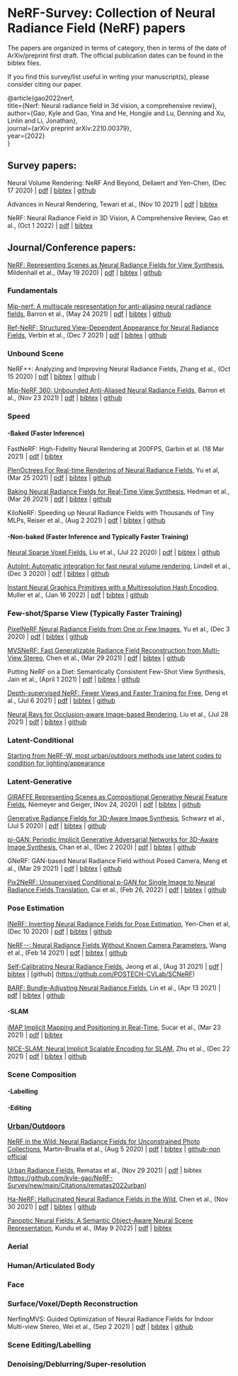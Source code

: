 # NeRF-Survey: Collection of Neural Radiance Field (NeRF) papers


The papers are organized in terms of category, then in terms of the date of ArXiv/preprint first draft. The official publication dates can be found in the bibtex files. 

If you find this survey/list useful in writing your manuscript(s), please consider citing our paper. 

@article{gao2022nerf,<br>
  title={Nerf: Neural radiance field in 3d vision, a comprehensive review},<br>
  author={Gao, Kyle and Gao, Yina and He, Hongjie and Lu, Denning and Xu, Linlin and Li, Jonathan},<br>
  journal={arXiv preprint arXiv:2210.00379},<br>
  year={2022}<br>
}<br>


## Survey papers:

Neural Volume Rendering: NeRF And Beyond, Dellaert and Yen-Chen, (Dec 17 2020) | [pdf](https://arxiv.org/abs/2101.05204) | [bibtex](https://github.com/kyle-gao/NeRF-Survey/blob/main/Citations/dellaert2020neural) | [github](https://github.com/yenchenlin/awesome-NeRF)

Advances in Neural Rendering, Tewari et al., (Nov 10 2021) | [pdf](https://arxiv.org/abs/2111.05849) | [bibtex](https://github.com/kyle-gao/NeRF-Survey/blob/main/Citations/tewari2022advances)

NeRF: Neural Radiance Field in 3D Vision, A Comprehensive Review, Gao et al., (Oct 1 2022) | [pdf](https://arxiv.org/abs/2210.00379) | [bibtex](https://github.com/kyle-gao/NeRF-Survey/blob/main/Citations/gao2022nerf)

## Journal/Conference papers:

[NeRF: Representing Scenes as Neural Radiance Fields for View Synthesis](https://www.matthewtancik.com/nerf), Mildenhall et al., (May 19 2020) | [pdf](https://arxiv.org/abs/2003.08934) | [bibtex](https://github.com/kyle-gao/NeRF-Survey/blob/main/Citations/mildenhall2021nerf) | [github](https://github.com/bmild/nerf)

### Fundamentals

[Mip-nerf: A multiscale representation for anti-aliasing neural radiance fields](https://jonbarron.info/mipnerf/), Barron et al., (May 24 2021) | [pdf](https://arxiv.org/abs/2103.13415) | [bibtex](https://github.com/kyle-gao/NeRF-Survey/blob/main/Citations/barron2021mip) | [github](https://github.com/google/mipnerf)

[Ref-NeRF: Structured View-Dependent Appearance for Neural Radiance Fields](https://dorverbin.github.io/refnerf/), Verbin et al., (Dec 7 2021) | [pdf](https://arxiv.org/abs/2112.03907) | [bibtex](https://github.com/kyle-gao/NeRF-Survey/blob/main/Citations/verbin2022ref) | [github](https://github.com/google-research/multinerf)

### Unbound Scene
NeRF++: Analyzing and Improving Neural Radiance Fields, Zhang et al., (Oct 15 2020) | [pdf](https://arxiv.org/abs/2010.07492) | [bibtex](https://github.com/kyle-gao/NeRF-Survey/blob/main/Citations/zhang2020nerf%2B%2B) | [github](https://github.com/Kai-46/nerfplusplus) |

[Mip-NeRF 360: Unbounded Anti-Aliased Neural Radiance Fields](https://jonbarron.info/mipnerf360/), Barron et al., (Nov 23 2021) | [pdf](https://arxiv.org/abs/2111.12077) | [bibtex](https://github.com/kyle-gao/NeRF-Survey/blob/main/Citations/barron2022mip) | [github](https://github.com/google-research/multinerf)


### Speed

#### -Baked (Faster Inference)

FastNeRF: High-Fidelity Neural Rendering at 200FPS, Garbin et al. (18 Mar 2021) | [pdf](https://arxiv.org/abs/2103.10380) | [bibtex](https://github.com/kyle-gao/NeRF-Survey/blob/main/Citations/garbin2021fastnerf)

[PlenOctrees For Real-time Rendering of Neural Radiance Fields](https://alexyu.net/plenoctrees/), Yu et al, (Mar 25 2021) | [pdf](https://arxiv.org/abs/2103.14024) | [bibtex](https://github.com/kyle-gao/NeRF-Survey/blob/main/Citations/yu2021plenoctrees) | [github](https://github.com/sxyu/plenoctree)

[Baking Neural Radiance Fields for Real-Time View Synthesis](https://phog.github.io/snerg/), Hedman et al., (Mar 26 2021) | [pdf](https://arxiv.org/abs/2103.14645) | [bibtex](https://github.com/kyle-gao/NeRF-Survey/blob/main/Citations/hedman2021baking) | [github](https://github.com/google-research/google-research/tree/master/snerg)

KiloNeRF: Speeding up Neural Radiance Fields with Thousands of Tiny MLPs, Reiser et al., (Aug 2 2021) | [pdf](https://arxiv.org/abs/2103.13744) | [bibtex](https://github.com/kyle-gao/NeRF-Survey/blob/main/Citations/reiser2021kilonerf) | [github](https://github.com/creiser/kilonerf)

#### -Non-baked (Faster Inference and Typically Faster Training)

[Neural Sparse Voxel Fields](https://lingjie0206.github.io/papers/NSVF/), Liu et al., (Jul 22 2020) | [pdf](https://arxiv.org/abs/2007.11571) | [bibtex](https://github.com/kyle-gao/NeRF-Survey/blob/main/Citations/liu2020neural) | [github](https://github.com/facebookresearch/NSVF)

[AutoInt: Automatic integration for fast neural volume rendering](https://davidlindell.com/publications/autoint), Lindell et al., (Dec 3 2020) | [pdf](https://arxiv.org/abs/2012.01714) | [bibtex](https://github.com/kyle-gao/NeRF-Survey/blob/main/Citations/lindell2021autoint) | [github](https://github.com/computational-imaging/automatic-integration)

[Instant Neural Graphics Primitives with a Multiresolution Hash Encoding](https://nvlabs.github.io/instant-ngp/), Muller et al., (Jan 16 2022) | [pdf](https://arxiv.org/abs/2201.05989) | [bibtex](https://github.com/kyle-gao/NeRF-Survey/blob/main/Citations/muller2022instant) | [github](https://github.com/NVlabs/instant-ngp)


### Few-shot/Sparse View (Typically Faster Training)
[PixelNeRF Neural Radiance Fields from One or Few Images](https://alexyu.net/pixelnerf/), Yu et al., (Dec 3 2020) | [pdf](https://arxiv.org/abs/2012.02190) | [bibtex](https://github.com/kyle-gao/NeRF-Survey/new/main/Citations/yu2021pixelnerf) | [github](https://github.com/sxyu/pixel-nerf)

[MVSNeRF: Fast Generalizable Radiance Field Reconstruction from Multi-View Stereo](https://apchenstu.github.io/mvsnerf/), Chen et al., (Mar 29 2021) | [pdf](https://arxiv.org/abs/2103.15595) | [bibtex](https://github.com/kyle-gao/NeRF-Survey/new/main/Citations/chen2021mvsnerf) | [github](https://github.com/apchenstu/mvsnerf)

Putting NeRF on a Diet: Semantically Consistent Few-Shot View Synthesis, Jain et al., (April 1 2021) | [pdf](https://arxiv.org/abs/2104.00677) | [bibtex](https://github.com/kyle-gao/NeRF-Survey/new/main/Citations/jain2021putting) | [github](https://github.com/ajayjain/DietNeRF)

[Depth-supervised NeRF: Fewer Views and Faster Training for Free](https://www.cs.cmu.edu/~dsnerf/), Deng et al., (Jul 6 2021) | [pdf](https://arxiv.org/abs/2107.02791) | [bibtex](https://github.com/kyle-gao/NeRF-Survey/new/main/Citations/deng2022depth) | [github](https://github.com/dunbar12138/DSNeRF)

[Neural Rays for Occlusion-aware Image-based Rendering](https://liuyuan-pal.github.io/NeuRay/), Liu et al., (Jul 28 2021) | [pdf](https://arxiv.org/abs/2107.13421) | [bibtex](https://github.com/kyle-gao/NeRF-Survey/new/main/Citations/liu2022neural) | [github](https://github.com/liuyuan-pal/NeuRay)



### Latent-Conditional 
[Starting from NeRF-W, most urban/outdoors methods use latent codes to condition for lighting/appearance](#Urban)

### Latent-Generative
[GIRAFFE Representing Scenes as Compositional Generative Neural Feature Fields](https://m-niemeyer.github.io/project-pages/giraffe/index.html), Niemeyer and Geiger, (Nov 24, 2020) | [pdf](https://arxiv.org/abs/2011.12100) | [bibtex](https://github.com/kyle-gao/NeRF-Survey/new/main/Citations/niemeyer2021giraffe) | [github](https://github.com/autonomousvision/giraffe)

[Generative Radiance Fields for 3D-Aware Image Synthesis](https://autonomousvision.github.io/graf/), Schwarz et al., (Jul 5 2020) | [pdf](https://arxiv.org/abs/2007.02442) | [bibtex](https://github.com/kyle-gao/NeRF-Survey/blob/main/Citations/schwarz2020graf) | [github](https://github.com/autonomousvision/graf)

[pi-GAN: Periodic Implicit Generative Adversarial Networks for 3D-Aware Image Synthesis](https://marcoamonteiro.github.io/pi-GAN-website/), Chan et al., (Dec 2 2020) | [pdf](https://arxiv.org/abs/2012.00926) | [bibtex](https://github.com/kyle-gao/NeRF-Survey/new/main/Citations/chan2021pi) | [github](https://github.com/marcoamonteiro/pi-GAN)

GNeRF: GAN-based Neural Radiance Field without Posed Camera, Meng et al., (Mar 29 2021) | [pdf](https://arxiv.org/abs/2103.15606) | [bibtex](https://github.com/kyle-gao/NeRF-Survey/new/main/Citations/meng2021gnerf) | [github](https://github.com/quan-meng/gnerf)

[Pix2NeRF: Unsupervised Conditional p-GAN for Single Image to Neural Radiance Fields Translation](https://vas.mpi-inf.mpg.de/pix2nerf/), Cai et al., (Feb 26, 2022) | [pdf](https://arxiv.org/abs/2202.13162) | [bibtex](https://github.com/kyle-gao/NeRF-Survey/new/main/Citations/cai2022pix2nerf) | [github](https://github.com/primecai/Pix2NeRF)



### Pose Estimation
[INeRF: Inverting Neural Radiance Fields for Pose Estimation](http://yenchenlin.me/inerf/), Yen-Chen et al, (Dec 10 2020) | [pdf](https://arxiv.org/abs/2012.05877) | [bibtex](https://github.com/kyle-gao/NeRF-Survey/new/main/Citations/yen2021inerf) | [github](https://github.com/yenchenlin/iNeRF-public)

[NeRF--: Neural Radiance Fields Without Known Camera Parameters](https://nerfmm.active.vision/), Wang et al., (Feb 14 2021) | [pdf](https://arxiv.org/abs/2102.07064) | [bibtex](https://github.com/kyle-gao/NeRF-Survey/new/main/Citations/wang2021nerf) | [github](https://github.com/ActiveVisionLab/nerfmm)

[Self-Calibrating Neural Radiance Fields](https://postech-cvlab.github.io/SCNeRF/), Jeong et al., (Aug 31 2021) | [pdf](https://arxiv.org/abs/2108.13826) | [bibtex]() | [github] (https://github.com/POSTECH-CVLab/SCNeRF)

[BARF: Bundle-Adjusting Neural Radiance Fields](https://chenhsuanlin.bitbucket.io/bundle-adjusting-NeRF/), Lin et al., (Apr 13 2021) | [pdf](https://arxiv.org/abs/2104.06405) | [bibtex](https://github.com/kyle-gao/NeRF-Survey/new/main/Citations/jeong2021self) | [github](https://github.com/chenhsuanlin/bundle-adjusting-NeRF)

#### -SLAM

[iMAP Implicit Mapping and Positioning in Real-Time](https://edgarsucar.github.io/iMAP/), Sucar et al., (Mar 23 2021) | [pdf](https://arxiv.org/abs/2103.12352) | [bibtex](https://github.com/kyle-gao/NeRF-Survey/blob/main/Citations/sucar2021imap)


[NICE-SLAM: Neural Implicit Scalable Encoding for SLAM](https://pengsongyou.github.io/nice-slam), Zhu et al., (Dec 22 2021) | [pdf](https://arxiv.org/abs/2112.12130) | [bibtex](https://github.com/kyle-gao/NeRF-Survey/new/main/Citations/zhu2022nice) | [github](https://github.com/cvg/nice-slam)
### Scene Composition

#### -Labelling

#### -Editing



### [Urban/Outdoors](#Urban)
[NeRF in the Wild: Neural Radiance Fields for Unconstrained Photo Collections](https://nerf-w.github.io/), Martin-Brualla et al., (Aug 5 2020) | [pdf](https://arxiv.org/abs/2008.02268) | [bibtex](https://github.com/kyle-gao/NeRF-Survey/blob/main/Citations/martin2021nerf) | [github-non official](https://github.com/kwea123/nerf_pl)

[Urban Radiance Fields](https://urban-radiance-fields.github.io/), Rematas et al., (Nov 29 2021) | [pdf](https://arxiv.org/abs/2111.14643) | bibtex (https://github.com/kyle-gao/NeRF-Survey/new/main/Citations/rematas2022urban) 


[Ha-NeRF: Hallucinated Neural Radiance Fields in the Wild](https://rover-xingyu.github.io/Ha-NeRF/), Chen et al., (Nov 30 2021) | [pdf](https://arxiv.org/abs/2111.15246) | [bibtex](https://github.com/kyle-gao/NeRF-Survey/new/main/Citations/chen2022hallucinated) | [github](https://github.com/rover-xingyu/Ha-NeRF)

[Panoptic Neural Fields: A Semantic Object-Aware Neural Scene Representation](https://deepai.org/publication/panoptic-neural-fields-a-semantic-object-aware-neural-scene-representation), Kundu et al., (May 9 2022) | [pdf](https://arxiv.org/abs/2205.04334) | [bibtex](https://github.com/kyle-gao/NeRF-Survey/new/main/Citations/kundu2022panoptic)

### Aerial 

### Human/Articulated Body

### Face

### Surface/Voxel/Depth Reconstruction

NerfingMVS: Guided Optimization of Neural Radiance Fields for Indoor Multi-view Stereo, Wei et al., (Sep 2 2021) | [pdf](https://arxiv.org/abs/2109.01129) | [bibtex](https://github.com/kyle-gao/NeRF-Survey/blob/main/Citations/wei2021nerfingmvs) | [github](https://github.com/weiyithu/NerfingMVS)

### Scene Editing/Labelling

### Denoising/Deblurring/Super-resolution

